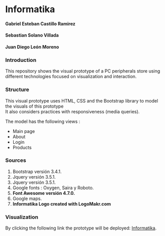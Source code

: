 # Informatika

#### Gabriel Esteban Castillo Ramirez
#### Sebastian Solano Villada
#### Juan Diego León Moreno

### Introduction
This repository shows the visual prototype of a PC peripherals store using different 
technologies focused on visualization and interaction.

### Structure
This visual prototype uses HTML, CSS and the Bootstrap library to model the visuals of this prototype<br>
It also considers practices with responsiveness (media queries).


The model has the following views :
<ul>
  <li>
    Main page
  </li>  
  <li>
    About
  </li>  
  <li>
    Login
  </li> 
  <li>
    Products
  </li>
</ul> 

### Sources
<ol>
  <li>
    Bootstrap versión 3.4.1.
  </li>
  <li>
    Jquery versión 3.5.1.
  </li>
  <li>
    Jquery versión 3.5.1.
  </li>
  <li>
    Google fonts : Oxygen, Saira y Roboto.
  </li>
  <li>
    <b>Font Awesome versión 4.7.0.</b>
  </li>
  <li>
    Google maps.
  </li>
  <li>
    <b>Informatika Logo created with LogoMakr.com </b>
  </li>
</ol>

### Visualization
By clicking the following link the prototype will be deployed: [Informatika](https://gabelonio.github.io/Proyecto-tienda-digital/index.html). 
